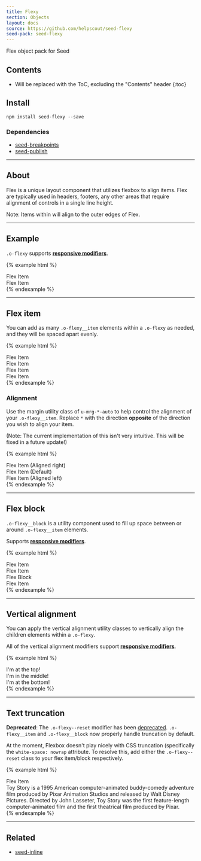 ```yaml
---
title: Flexy
section: Objects
layout: docs
source: https://github.com/helpscout/seed-flexy
seed-pack: seed-flexy
---
```


Flex object pack for Seed

## Contents

* Will be replaced with the ToC, excluding the "Contents" header
{:toc}

## Install

```
npm install seed-flexy --save
```



### Dependencies

* [seed-breakpoints](/seed/packs/seed-breakpoints)
* [seed-publish](/seed/packs/seed-publish)



---


## About

Flex is a unique layout component that utilizes flexbox to align items. Flex are typically used in headers, footers, any other areas that require alignment of controls in a single line height.

Note: Items within will align to the outer edges of Flex.


---



## Example

`.o-flexy` supports **[responsive modifiers](/seed/packs/seed-breakpoints/#responsive-modifiers)**.

{% example html %}
<div class="o-flexy">
  <div class="o-flexy__item">
    Flex Item
  </div>
  <div class="o-flexy__item">
    Flex Item
  </div>
</div>
{% endexample %}



---



## Flex item

You can add as many ``.o-flexy__item`` elements within a ``.o-flexy`` as needed, and they will be spaced apart evenly.

{% example html %}
<div class="o-flexy">
  <div class="o-flexy__item">
    Flex Item
  </div>
  <div class="o-flexy__item">
    Flex Item
  </div>
  <div class="o-flexy__item">
    Flex Item
  </div>
  <div class="o-flexy__item">
    Flex Item
  </div>
</div>
{% endexample %}


### Alignment

Use the margin utility class of `u-mrg-*-auto` to help control the alignment of your `.o-flexy__item`. Replace `*` with the direction **opposite** of the direction you wish to align your item.

(Note: The current implementation of this isn't very intuitive. This will be fixed in a future update!)

{% example html %}
<div class="o-flexy">
  <div class="o-flexy__item u-mrg-l-auto">
    Flex Item (Aligned right)
  </div>
</div>
<div class="o-flexy">
  <div class="o-flexy__item">
    Flex Item (Default)
  </div>
  <div class="o-flexy__item u-mrg-r-auto">
    Flex Item (Aligned left)
  </div>
</div>
{% endexample %}



---



## Flex block

``.o-flexy__block`` is a utility component used to fill up space between or around ``.o-flexy__item`` elements.

Supports **[responsive modifiers](/seed/packs/seed-breakpoints/#responsive-modifiers)**.

{% example html %}
<div class="o-flexy">
  <div class="o-flexy__item">
    Flex Item
  </div>
  <div class="o-flexy__item">
    Flex Item
  </div>
  <div class="o-flexy__block">
    Flex Block
  </div>
  <div class="o-flexy__item">
    Flex Item
  </div>
</div>
{% endexample %}



---



## Vertical alignment

You can apply the vertical alignment utility classes to vertically align the children elements within a ``.o-flexy``.

All of the vertical alignment modifiers support **[responsive modifiers](/seed/packs/seed-breakpoints/#responsive-modifiers)**.

{% example html %}
<div class="o-flexy o-flexy--top">
  <div class="o-flexy__item">
    <span class="text-muted">I'm at the top!</span>
  </div>
</div>
<div class="o-flexy o-flexy--middle">
  <div class="o-flexy__item">
    <span class="text-muted">I'm in the middle!</span>
  </div>
</div>
<div class="o-flexy o-flexy--bottom">
  <div class="o-flexy__item">
    <span class="text-muted">I'm at the bottom!</span>
  </div>
</div>
{% endexample %}


---


## Text truncation

**Deprecated**: The `.o-flexy--reset` modifier has been [deprecated](https://github.com/helpscout/seed-flexy/releases/tag/v0.2.0). `.o-flexy__item` and `.o-flexy__block` now properly handle truncation by default.

At the moment, Flexbox doesn't play nicely with CSS truncation (specifically the ``white-space: nowrap`` attribute. To resolve this, add either the ``.o-flexy--reset`` class to your flex item/block respectively.

{% example html %}
<div class="o-flexy">
  <div class="o-flexy__item">
    Flex Item
  </div>
  <div class="o-flexy__block o-flexy--reset">
    <div class="tx-truncate">
      Toy Story is a 1995 American computer-animated buddy-comedy adventure film produced
      by Pixar Animation Studios and released by Walt Disney Pictures. Directed by John Lasseter,
      Toy Story was the first feature-length computer-animated film and the first theatrical
      film produced by Pixar.
    </div>
  </div>
</div>
{% endexample %}



---



## Related

* [seed-inline](/seed/packs/seed-inline)
